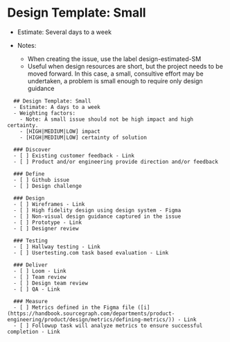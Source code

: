 # Design Template: Small

- Estimate: Several days to a week
- Notes:

  - When creating the issue, use the label design-estimated-SM
  - Useful when design resources are short, but the project needs to be moved forward. In this case, a small, consultive effort may be undertaken, a problem is small enough to require only design guidance

```markdown:
  ## Design Template: Small
  - Estimate: A days to a week
  - Weighting factors:
    - Note: A small issue should not be high impact and high certainty.
    - [HIGH|MEDIUM|LOW] impact
    - [HIGH|MEDIUM|LOW] certainty of solution

  ### Discover
  - [ ] Existing customer feedback - Link
  - [ ] Product and/or engineering provide direction and/or feedback

  ### Define
  - [ ] Github issue
  - [ ] Design challenge

  ### Design
  - [ ] Wireframes - Link
  - [ ] High fidelity design using design system - Figma
  - [ ] Non-visual design guidance captured in the issue
  - [ ] Prototype - Link
  - [ ] Designer review

  ### Testing
  - [ ] Hallway testing - Link
  - [ ] Usertesting.com task based evaluation - Link

  ### Deliver
  - [ ] Loom - Link
  - [ ] Team review
  - [ ] Design team review
  - [ ] QA - Link

  ### Measure
  - [ ] Metrics defined in the Figma file ([i](https://handbook.sourcegraph.com/departments/product-engineering/product/design/metrics/defining-metrics/)) - Link
  - [ ] Followup task will analyze metrics to ensure successful completion - Link
```
